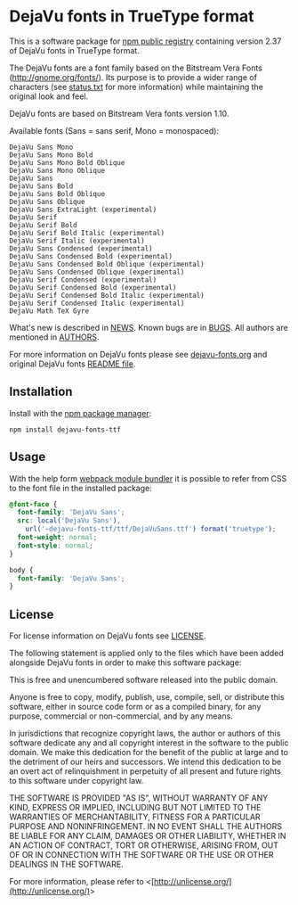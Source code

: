 # DejaVu fonts in TrueType format

This is a software package for [npm public registry](https://www.npmjs.com/)
containing version 2.37 of DejaVu fonts in TrueType format.

The DejaVu fonts are a font family based on the Bitstream Vera Fonts
(http://gnome.org/fonts/). Its purpose is to provide a wider range of
characters (see [status.txt](status.txt) for more information) while
maintaining the original look and feel.

DejaVu fonts are based on Bitstream Vera fonts version 1.10.

Available fonts (Sans = sans serif, Mono = monospaced):

```
DejaVu Sans Mono
DejaVu Sans Mono Bold
DejaVu Sans Mono Bold Oblique
DejaVu Sans Mono Oblique
DejaVu Sans
DejaVu Sans Bold
DejaVu Sans Bold Oblique
DejaVu Sans Oblique
DejaVu Sans ExtraLight (experimental)
DejaVu Serif
DejaVu Serif Bold
DejaVu Serif Bold Italic (experimental)
DejaVu Serif Italic (experimental)
DejaVu Sans Condensed (experimental)
DejaVu Sans Condensed Bold (experimental)
DejaVu Sans Condensed Bold Oblique (experimental)
DejaVu Sans Condensed Oblique (experimental)
DejaVu Serif Condensed (experimental)
DejaVu Serif Condensed Bold (experimental)
DejaVu Serif Condensed Bold Italic (experimental)
DejaVu Serif Condensed Italic (experimental)
DejaVu Math TeX Gyre
```

What's new is described in [NEWS](NEWS).
Known bugs are in [BUGS](BUGS).
All authors are mentioned in [AUTHORS](AUTHORS).

For more information on DejaVu fonts please see
[dejavu-fonts.org](http://dejavu-fonts.org)
and original DejaVu fonts [README file](README-dejavu-fonts.md).


## Installation

Install with the [npm package manager](https://github.com/npm/npm):

```
npm install dejavu-fonts-ttf
```


## Usage

With the help form [webpack module bundler](http://webpack.github.io)
it is possible to refer from CSS to the font file in the installed package:

```css
@font-face {
  font-family: 'DejaVu Sans';
  src: local('DejaVu Sans'),
    url('~dejavu-fonts-ttf/ttf/DejaVuSans.ttf') format('truetype');
  font-weight: normal;
  font-style: normal;
}

body {
  font-family: 'DejaVu Sans';
}
```


## License

For license information on DejaVu fonts see [LICENSE](LICENSE).

The following statement is applied only to the files which have been
added alongside DejaVu fonts in order to make this software package:

This is free and unencumbered software released into the public domain.

Anyone is free to copy, modify, publish, use, compile, sell, or
distribute this software, either in source code form or as a compiled
binary, for any purpose, commercial or non-commercial, and by any
means.

In jurisdictions that recognize copyright laws, the author or authors
of this software dedicate any and all copyright interest in the
software to the public domain. We make this dedication for the benefit
of the public at large and to the detriment of our heirs and
successors. We intend this dedication to be an overt act of
relinquishment in perpetuity of all present and future rights to this
software under copyright law.

THE SOFTWARE IS PROVIDED "AS IS", WITHOUT WARRANTY OF ANY KIND,
EXPRESS OR IMPLIED, INCLUDING BUT NOT LIMITED TO THE WARRANTIES OF
MERCHANTABILITY, FITNESS FOR A PARTICULAR PURPOSE AND NONINFRINGEMENT.
IN NO EVENT SHALL THE AUTHORS BE LIABLE FOR ANY CLAIM, DAMAGES OR
OTHER LIABILITY, WHETHER IN AN ACTION OF CONTRACT, TORT OR OTHERWISE,
ARISING FROM, OUT OF OR IN CONNECTION WITH THE SOFTWARE OR THE USE OR
OTHER DEALINGS IN THE SOFTWARE.

For more information, please refer to
&lt;[http://unlicense.org/](http://unlicense.org/)&gt;
